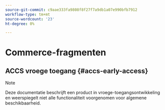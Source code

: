```yaml
---
source-git-commit: c9aae333fa9808f8f27f7a9db1a07e990bfb7912
workflow-type: tm+mt
source-wordcount: '23'
ht-degree: 0%

---
```

# Commerce-fragmenten

## ACCS vroege toegang {#accs-early-access}

>[!NOTE]
>
>Deze documentatie beschrijft een product in vroege-toegangsontwikkeling en weerspiegelt niet alle functionaliteit voorgenomen voor algemene beschikbaarheid.
